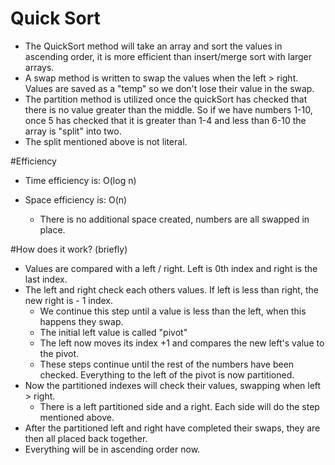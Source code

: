 # Quick Sort 
- The QuickSort method will take an array and sort the values in ascending order, it is more efficient than insert/merge sort with larger arrays.
- A swap method is written to swap the values when the left > right. Values are saved as a "temp" so we don't lose their value in the swap.
- The partition method is utilized once the quickSort has checked that there is no value greater than the middle. So if we have numbers 1-10, once 5 has checked that it is greater than 1-4 and less than 6-10 the array is "split" into two. 
- The split mentioned above is not literal.

#Efficiency
- Time efficiency is: O(log n)
 
- Space efficiency is: O(n)
    - There is no additional space created, numbers are all swapped in place.
    
#How does it work? (briefly)
- Values are compared with a left / right. Left is 0th index and right is the last index. 
- The left and right check each others values. If left is less than right, the new right is - 1 index.
    - We continue this step until a value is less than the left, when this happens they swap. 
    - The initial left value is called "pivot"
    - The left now moves its index +1 and compares the new left's value to the pivot.
    - These steps continue until the rest of the numbers have been checked. Everything to the left of the pivot is now partitioned. 
- Now the partitioned indexes will check their values, swapping when left > right.
    - There is a left partitioned side and a right. Each side will do the step mentioned above.
- After the partitioned left and right have completed their swaps, they are then all placed back together.
- Everything will be in ascending order now.



